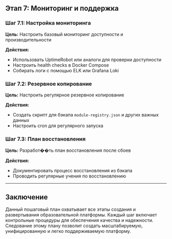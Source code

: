 ## Этап 7: Мониторинг и поддержка

### Шаг 7.1: Настройка мониторинга

**Цель:** Настроить базовый мониторинг доступности и производительности

**Действия:**
- Использовать UptimeRobot или аналоги для проверки доступности
- Настроить health checks в Docker Compose
- Собирать логи с помощью ELK или Grafana Loki

### Шаг 7.2: Резервное копирование

**Цель:** Настроить регулярное резервное копирование

**Действия:**
- Создать скрипт для бэкапа `module-registry.json` и других важных данных
- Настроить cron для регулярного запуска

### Шаг 7.3: План восстановления

**Цель:** Разработ��ть план восстановления после сбоев

**Действия:**
- Документировать процесс восстановления из бэкапа
- Проводить регулярные учения по восстановлению

---

## Заключение

Данный пошаговый план охватывает все этапы создания и развертывания образовательной платформы. Каждый шаг включает контрольные процедуры для обеспечения качества и надежности. Следование этому плану позволит создать масштабируемую, унифицированную и легко поддерживаемую платформу.
